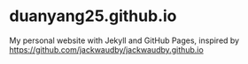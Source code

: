 # duanyang25.github.io
My personal website with Jekyll and GitHub Pages, inspired by https://github.com/jackwaudby/jackwaudby.github.io
